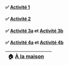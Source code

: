 #### ✅ [**Activité 1**](https://github.com/sangafabrice/pis-lesson/blob/main/Activit%C3%A9-01.md)
#### ✅ [**Activité 2**](https://github.com/sangafabrice/pis-lesson/blob/main/Activit%C3%A9-02.md)
#### ✅ [**Activité 3a**](https://github.com/sangafabrice/pis-lesson/blob/main/Activit%C3%A9-03a.md) et [**Activité 3b**](https://github.com/sangafabrice/pis-lesson/blob/main/Activit%C3%A9-03b.md)
#### ✅ [**Activité 4a**](https://github.com/sangafabrice/pis-lesson/blob/main/Activit%C3%A9-04a.md) et [**Activité 4b**](https://github.com/sangafabrice/pis-lesson/blob/main/Activit%C3%A9-04b.md)
|🏠 [**À la maison**]()||
|:---|:---|

